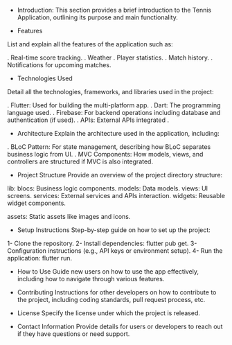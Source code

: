 - Introduction:
This section provides a brief introduction to the Tennis Application, outlining its purpose and main functionality.

- Features

List and explain all the features of the application such as:

. Real-time score tracking.
. Weather
. Player statistics.
. Match history.
. Notifications for upcoming matches.

- Technologies Used

Detail all the technologies, frameworks, and libraries used in the project:

. Flutter: Used for building the multi-platform app.
. Dart: The programming language used.
. Firebase: For backend operations including database and authentication (if used).
. APIs: External APIs integrated .

- Architecture
Explain the architecture used in the application, including:

. BLoC Pattern: For state management, describing how BLoC separates business logic from UI.
. MVC Components: How models, views, and controllers are structured if MVC is also integrated.

- Project Structure
Provide an overview of the project directory structure:

lib:
    blocs: Business logic components.
    models: Data models.
    views: UI screens.
    services: External services and APIs interaction.
    widgets: Reusable widget components.

assets: 
    Static assets like images and icons.

- Setup Instructions
Step-by-step guide on how to set up the project:

1- Clone the repository.
2- Install dependencies: flutter pub get.
3- Configuration instructions (e.g., API keys or environment setup).
4- Run the application: flutter run.

- How to Use
Guide new users on how to use the app effectively, including how to navigate through various features.

- Contributing
Instructions for other developers on how to contribute to the project, including coding standards, pull request process, etc.

- License
Specify the license under which the project is released.

- Contact Information
Provide details for users or developers to reach out if they have questions or need support.
